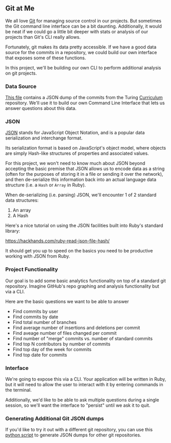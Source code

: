 ## Git at Me

We all love [Git](https://git-scm.com/) for managing source control in our
projects. But sometimes the Git command line interface can be a bit daunting.
Additionally, it would be neat if we could go a little bit deeper with stats or analysis
of our projects than Git's CLI really allows.

Fortunately, git makes its data pretty accessible. If we have a good data
source for the commits in a repository, we could build our own
interface that exposes some of these functions.

In this project, we'll be building our own CLI to perform additional
analysis on git projects.

### Data Source

[This file](https://www.dropbox.com/s/5mpmaa56fusowvd/curriculum_git_repo.json?dl=0)
contains a JSON dump of the commits from the Turing [Curriculum](https://github.com/turingschool/curriculum)
repository. We'll use it to build our own Command Line Interface that lets us
answer questions about this data.

### JSON

[JSON](https://en.wikipedia.org/wiki/JSON) stands for JavaScript Object Notation,
and is a popular data serialization and interchange format.

Its serialization format is based on JavaScript's object model, where
objects are simply Hash-like structures of properties and associated
values.

For this project, we won't need to know much about JSON beyond accepting the basic
premise that JSON allows us to encode data as a string (often for the purposes of storing
it in a file or sending it over the network), and then de-serialize this information
back into an actual language data structure (i.e. a `Hash` or `Array` in Ruby).

When de-serializing (i.e. parsing) JSON, we'll encounter 1 of 2 standard data structures:

1. An array
2. A Hash

Here's a nice tutorial on using the JSON facilities built into Ruby's standard library:

https://hackhands.com/ruby-read-json-file-hash/

It should get you up to speed on the basics you need to be productive working with
JSON from Ruby.

### Project Functionality

Our goal is to add some basic analytics functionality on top of a standard
git repository. Imagine GitHub's repo graphing and analysis functionality
but via a CLI.

Here are the basic questions we want to be able to answer

* Find commits by user
* Find commits by date
* Find total number of branches
* Find average number of insertions and deletions per commit
* Find aveage number of files changed per commit
* Find number of "merge" commits vs. number of standard commits
* Find top N contributors by number of commits
* Find top day of the week for commits
* Find top date for commits

### Interface

We're going to expose this via a CLI. Your application will be written in
Ruby, but it will need to allow the user to interact with it by entering
commands in the terminal.

Additionally, we'd like to be able to ask multiple questions during a single
session, so we'll want the interface to "persist" until we ask it to quit.

### Generating Additional Git JSON dumps

If you'd like to try it out with a different git repository, you can use this
[python script](https://github.com/paulrademacher/gitjson) to generate
JSON dumps for other git repositories.
